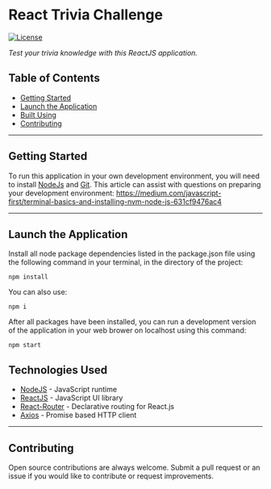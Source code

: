 
# React Trivia Challenge



[![License](https://img.shields.io/badge/license-MIT-blue.svg)](/LICENSE)



<i> Test your trivia knowledge with this ReactJS application. 
</i>


## Table of Contents


- [Getting Started](#environment_setup)
- [Launch the Application](#launch)
- [Built Using](#tech_stack)
- [Contributing](#contributing)

---

##  Getting Started <a name = "environment_setup"></a>


To run this application in your own development environment, you will need to install [NodeJs](https://nodejs.org/en/about/) and [Git](https://git-scm.com/book/en/v2/Getting-Started-Installing-Git). This article can assist with questions on preparing your development environment: https://medium.com/javascript-first/terminal-basics-and-installing-nvm-node-js-631cf9476ac4



----
## Launch the Application  <a name = "launch"></a>

 Install all node package dependencies listed in the package.json file using the following command in your terminal, in the directory of the project:

```
npm install
```
You can also use:

```
npm i
```
After all packages have been installed, you can run a development version of the application in your web brower on localhost using this command:

```
npm start
```

##  Technologies Used  <a name = "tech_stack"></a>
- [NodeJS](https://nodejs.org/) -  JavaScript runtime
- [ReactJS](https://reactjs.org/) - JavaScript UI library
- [React-Router](https://reactrouter.com/) - Declarative routing for React.js
- [Axios](https://axios-http.com/docs/api_intro) - Promise based HTTP client

----
##  Contributing <a name = "contributing"></a>

Open source contributions are always welcome. Submit a pull request or an issue if you would like to contribute or request improvements.
